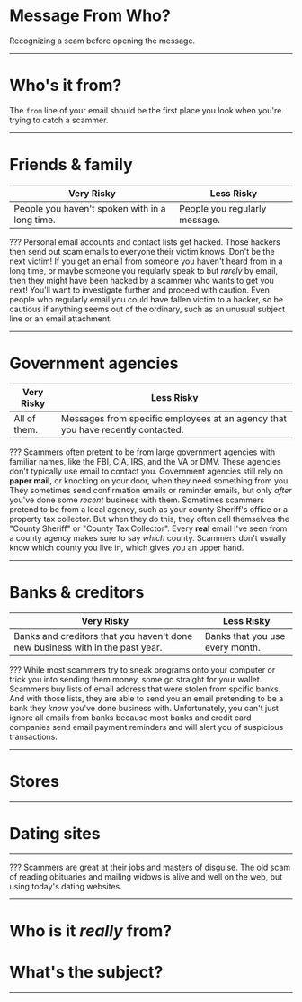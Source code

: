 

# Message From Who?
Recognizing a scam before opening the message.

---
# Who's it from?
The `from` line of your email should be the first place you look when you're trying to catch a scammer.

---
# Friends & family
Very Risky | Less Risky
-----------|-----------
People you haven't spoken with in a long time. | People you regularly message.

???
Personal email accounts and contact lists get hacked. Those hackers then send out scam emails to everyone their victim knows.
Don't be the next victim!
If you get an email from someone you haven't heard from in a long time, or maybe someone you regularly speak to but *rarely* by email, then they might have been hacked by a scammer who wants to get you next! You'll want to investigate further and proceed with caution.
Even people who regularly email you could have fallen victim to a hacker, so be cautious if anything seems out of the ordinary, such as an unusual subject line or an email attachment.

---
# Government agencies
Very Risky | Less Risky
-----------|-----------
All of them. | Messages from specific employees at an agency that you have recently contacted.

???
Scammers often pretent to be from large government agencies with familiar names, like the FBI, CIA, IRS, and the VA or DMV. These agencies don't typically use email to contact you. Government agencies still rely on **paper mail**, or knocking on your door, when they need something from you. They sometimes send confirmation emails or reminder emails, but only *after* you've done some *recent* business with them.
Sometimes scammers pretend to be from a local agency, such as your county Sheriff's office or a property tax collector. But when they do this, they often call themselves the "County Sheriff" or "County Tax Collector". Every **real** email I've seen from a county agency makes sure to say *which* county. Scammers don't usually know which county you live in, which gives you an upper hand.

---
# Banks & creditors
Very Risky | Less Risky
-----------|-----------
Banks and creditors that you haven't done new business with in the past year. | Banks that you use every month.

???
While most scammers try to sneak programs onto your computer or trick you into sending them money, some go straight for your wallet. Scammers buy lists of email address that were stolen from spcific banks. And with those lists, they are able to send you an email pretending to be a bank they *know* you've done business with.
Unfortunately, you can't just ignore all emails from banks because most banks and credit card companies send email payment reminders and will alert you of suspicious transactions.

---
# Stores

---
# Dating sites

---

???
Scammers are great at their jobs and masters of disguise. The old scam of reading obituaries and mailing widows is alive and well on the web, but using today's dating websites.

---
# Who is it *really* from?
# What's the subject?

---
<!--stackedit_data:
eyJoaXN0b3J5IjpbLTIwNzU0NDAxMCwyMDM1NDAzMTE2LDE4ND
AyMjQxMzYsLTIxMTA4MTUyMDksLTExNTk4NDQwODUsLTIzMDI0
MTU4OSwtNjc4MTI4NDQ2LC05NTk1MzkwNDQsLTIxMDkzMDY2NT
EsNzU2OTIxNTc5LDc5NzAwMjc4OSw4Mjk2NjA1LC01NjkxNjc5
MzBdfQ==
-->